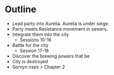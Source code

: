 # Outline
- Lead party into Aurelia. Aurelia is under siege.
- Party meets Resistance movement in sewers.
- Integrate them into the city
	- Sessions 10-16
- Battle for the city
	- Session 17-18
- Discover the brewing powers that be
- City is destroyed
- Sorvyn rises > Chapter 2
